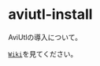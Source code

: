 # aviutl-install
AviUtlの導入について。

[```Wiki```](https://github.com/Rikoten/aviutl-install/wiki)を見てください。

